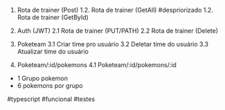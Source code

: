 1. Rota de trainer (Post)
   1.2. Rota de trainer (GetAll) #despriorizado
   1.2. Rota de trainer (GetById)

2. Auth (JWT)
   2.1 Rota de trainer (PUT/PATH)
   2.2 Rota de trainer (Delete)

3. Poketeam
   3.1 Criar time pro usuário
   3.2 Deletar time do usuário
   3.3 Atualizar time do usuário

4. Poketeam/:id/pokemons
   4.1 Poketeam/:id/pokemons/:id

- 1 Grupo pokemon
- 6 pokemons por grupo

#typescript
#funcional
#testes
